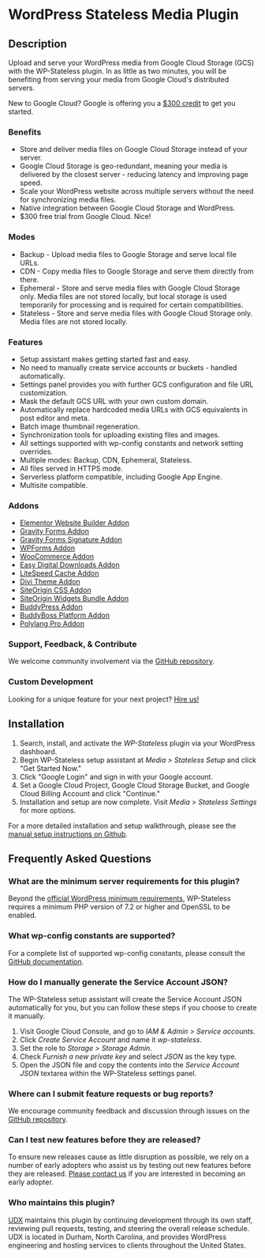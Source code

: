 # WordPress Stateless Media Plugin

## Description

Upload and serve your WordPress media from Google Cloud Storage (GCS) with the WP-Stateless plugin. In as little as two minutes, you will be benefiting from serving your media from Google Cloud's distributed servers.

New to Google Cloud? Google is offering you a [$300 credit](https://console.cloud.google.com/freetrial?referralId=e1c28cf728ff49b38d4eb5add3f5bfc8) to get you started.

### Benefits
* Store and deliver media files on Google Cloud Storage instead of your server.
* Google Cloud Storage is geo-redundant, meaning your media is delivered by the closest server - reducing latency and improving page speed.
* Scale your WordPress website across multiple servers without the need for synchronizing media files.
* Native integration between Google Cloud Storage and WordPress.
* $300 free trial from Google Cloud. Nice!

### Modes
* Backup - Upload media files to Google Storage and serve local file URLs.
* CDN - Copy media files to Google Storage and serve them directly from there.
* Ephemeral - Store and serve media files with Google Cloud Storage only. Media files are not stored locally, but local storage is used temporarily for processing and is required for certain compatibilities.
* Stateless - Store and serve media files with Google Cloud Storage only. Media files are not stored locally.

### Features
* Setup assistant makes getting started fast and easy.
* No need to manually create service accounts or buckets - handled automatically.
* Settings panel provides you with further GCS configuration and file URL customization.
* Mask the default GCS URL with your own custom domain.
* Automatically replace hardcoded media URLs with GCS equivalents in post editor and meta.
* Batch image thumbnail regeneration.
* Synchronization tools for uploading existing files and images.
* All settings supported with wp-config constants and network setting overrides.
* Multiple modes: Backup, CDN, Ephemeral, Stateless.
* All files served in HTTPS mode.
* Serverless platform compatible, including Google App Engine.
* Multisite compatible.

### Addons
* [Elementor Website Builder Addon](https://wordpress.org/plugins/wp-stateless-elementor-website-builder-addon/)
* [Gravity Forms Addon](https://wordpress.org/plugins/wp-stateless-gravity-forms-addon/)
* [Gravity Forms Signature Addon](https://wordpress.org/plugins/wp-stateless-gravity-forms-signature-addon/)
* [WPForms Addon](https://wordpress.org/plugins/wp-stateless-wpforms-addon/)
* [WooCommerce Addon](https://wordpress.org/plugins/wp-stateless-woocommerce-addon/)
* [Easy Digital Downloads Addon](https://wordpress.org/plugins/wp-stateless-easy-digital-downloads-addon/)
* [LiteSpeed Cache Addon](https://wordpress.org/plugins/wp-stateless-litespeed-cache-addon/)
* [Divi Theme Addon](https://wordpress.org/plugins/wp-stateless-divi-theme-addon/)
* [SiteOrigin CSS Addon](https://wordpress.org/plugins/wp-stateless-siteorigin-css-addon/)
* [SiteOrigin Widgets Bundle Addon](https://wordpress.org/plugins/wp-stateless-siteorigin-widgets-bundle-addon/)
* [BuddyPress Addon](https://wordpress.org/support/plugin/wp-stateless-buddypress-addon/)
* [BuddyBoss Platform Addon](https://wordpress.org/plugins/wp-stateless-buddyboss-platform-addon/)
* [Polylang Pro Addon](https://wordpress.org/plugins/wp-stateless-polylang-pro-addon/)

### Support, Feedback, & Contribute
We welcome community involvement via the [GitHub repository](https://github.com/udx/wp-stateless).

### Custom Development
Looking for a unique feature for your next project? [Hire us!](https://udx.io/)

## Installation

1. Search, install, and activate the *WP-Stateless* plugin via your WordPress dashboard.
2. Begin WP-Stateless setup assistant at *Media > Stateless Setup* and click "Get Started Now."
3. Click "Google Login" and sign in with your Google account.
4. Set a Google Cloud Project, Google Cloud Storage Bucket, and Google Cloud Billing Account and click "Continue."
5. Installation and setup are now complete. Visit *Media > Stateless Settings* for more options.

For a more detailed installation and setup walkthrough, please see the [manual setup instructions on Github](https://stateless.udx.io/docs/manual-setup/).

## Frequently Asked Questions

### What are the minimum server requirements for this plugin?

Beyond the [official WordPress minimum requirements](https://codex.wordpress.org/Template:Server_requirements), WP-Stateless requires a minimum PHP version of 7.2 or higher and OpenSSL to be enabled.

### What wp-config constants are supported?

For a complete list of supported wp-config constants, please consult the [GitHub documentation](https://stateless.udx.io/docs/constants/).

### How do I manually generate the Service Account JSON?

The WP-Stateless setup assistant will create the Service Account JSON automatically for you, but you can follow these steps if you choose to create it manually.

1. Visit Google Cloud Console, and go to *IAM & Admin > Service accounts*.
2. Click *Create Service Account* and name it *wp-stateless*.
3. Set the role to *Storage > Storage Admin*.
4. Check *Furnish a new private key* and select *JSON* as the key type.
5. Open the JSON file and copy the contents into the *Service Account JSON* textarea within the WP-Stateless settings panel.

### Where can I submit feature requests or bug reports?

We encourage community feedback and discussion through issues on the [GitHub repository](https://github.com/udx/wp-stateless/issues).

### Can I test new features before they are released?

To ensure new releases cause as little disruption as possible, we rely on a number of early adopters who assist us by testing out new features before they are released. [Please contact us](https://udx.io/) if you are interested in becoming an early adopter.

### Who maintains this plugin?

[UDX](https://udx.io/) maintains this plugin by continuing development through its own staff, reviewing pull requests, testing, and steering the overall release schedule. UDX is located in Durham, North Carolina, and provides WordPress engineering and hosting services to clients throughout the United States.
